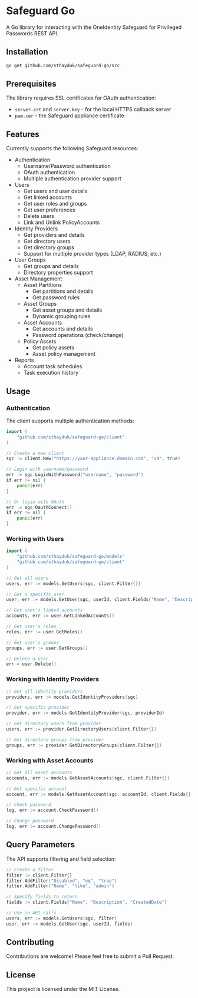 # Safeguard Go
A Go library for interacting with the OneIdentity Safeguard for Privileged Passwords REST API.

## Installation

```sh
go get github.com/sthayduk/safeguard-go/src
```

## Prerequisites

The library requires SSL certificates for OAuth authentication:
- `server.crt` and `server.key` - for the local HTTPS callback server
- `pam.cer` - the Safeguard appliance certificate

## Features

Currently supports the following Safeguard resources:

- Authentication
  - Username/Password authentication
  - OAuth authentication
  - Multiple authentication provider support
- Users
  - Get users and user details
  - Get linked accounts
  - Get user roles and groups
  - Get user preferences
  - Delete users
  - Link and Unlink PolicyAccounts
- Identity Providers
  - Get providers and details
  - Get directory users
  - Get directory groups
  - Support for multiple provider types (LDAP, RADIUS, etc.)
- User Groups
  - Get groups and details
  - Directory properties support
- Asset Management
  - Asset Partitions
    - Get partitions and details
    - Get password rules
  - Asset Groups
    - Get asset groups and details
    - Dynamic grouping rules
  - Asset Accounts
    - Get accounts and details
    - Password operations (check/change)
  - Policy Assets
    - Get policy assets
    - Asset policy management
- Reports
  - Account task schedules
  - Task execution history

## Usage

### Authentication

The client supports multiple authentication methods:

```go
import (
    "github.com/sthayduk/safeguard-go/client"
)

// Create a new client
sgc := client.New("https://your-appliance.domain.com", "v4", true)

// Login with username/password
err := sgc.LoginWithPassword("username", "password")
if err != nil {
    panic(err)
}

// Or login with OAuth
err := sgc.OauthConnect()
if err != nil {
    panic(err)
}
```

### Working with Users

```go
import (
    "github.com/sthayduk/safeguard-go/models"
    "github.com/sthayduk/safeguard-go/client"
)

// Get all users
users, err := models.GetUsers(sgc, client.Filter{})

// Get a specific user
user, err := models.GetUser(sgc, userId, client.Fields{"Name", "Description"})

// Get user's linked accounts
accounts, err := user.GetLinkedAccounts()

// Get user's roles
roles, err := user.GetRoles()

// Get user's groups
groups, err := user.GetGroups()

// Delete a user
err = user.Delete()
```

### Working with Identity Providers

```go
// Get all identity providers
providers, err := models.GetIdentityProviders(sgc)

// Get specific provider
provider, err := models.GetIdentityProvider(sgc, providerId)

// Get directory users from provider
users, err := provider.GetDirectoryUsers(client.Filter{})

// Get directory groups from provider
groups, err := provider.GetDirectoryGroups(client.Filter{})
```

### Working with Asset Accounts

```go
// Get all asset accounts
accounts, err := models.GetAssetAccounts(sgc, client.Filter{})

// Get specific account
account, err := models.GetAssetAccount(sgc, accountId, client.Fields{})

// Check password
log, err := account.CheckPassword()

// Change password
log, err := account.ChangePassword()
```

## Query Parameters

The API supports filtering and field selection:

```go
// Create a filter
filter := client.Filter{}
filter.AddFilter("Disabled", "eq", "true")
filter.AddFilter("Name", "like", "admin")

// Specify fields to return
fields := client.Fields{"Name", "Description", "CreatedDate"}

// Use in API calls
users, err := models.GetUsers(sgc, filter)
user, err := models.GetUser(sgc, userId, fields)
```

## Contributing

Contributions are welcome! Please feel free to submit a Pull Request.

## License

This project is licensed under the MIT License.
